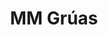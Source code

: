 ---
title: MM Grúas
members:
    - Franco Pietrantuono
description:
    es: Sitio web corporativo de MM Grúas, una empresa especializada en el transporte y asistencia de vehículos de diferentes características. El sitio está diseñado para un público hispanohablante, ya que la empresa está ubicada en Argentina.
    en: Corporative web site of MM Grúas, a company specialized in transporting vehicles of various types. The website is designed for a Spanish-speaking audience since the company is located in Argentina.
technologiesNames:
    - TypeScript
    - React
    - TailwindCSS
    - Cloudinary
webSiteUrl: https://mmgruas.com.ar/
repositoryUrl: 
img: https://res.cloudinary.com/dmfr1l3tj/image/upload/v1741417625/mm-gruas_phvh0w.webp
---